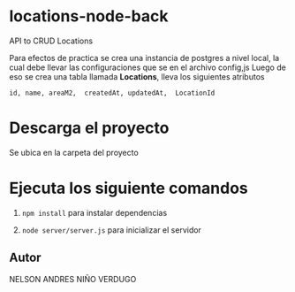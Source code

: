 # locations-node-back
API to CRUD Locations

Para efectos de practica se crea una instancia de postgres a nivel local,
la cual debe llevar las configuraciones que se en el archivo config,js
Luego de eso se crea una tabla llamada **Locations**, lleva los siguientes atributos


``
id, name, areaM2, 
createdAt, updatedAt, 
LocationId
``

# Descarga el proyecto
Se ubica en la carpeta del proyecto

# Ejecuta los siguiente comandos

1)  ``npm install`` para instalar dependencias 

2) ``node server/server.js`` para inicializar el servidor
   

## Autor 

NELSON ANDRES NIÑO VERDUGO
